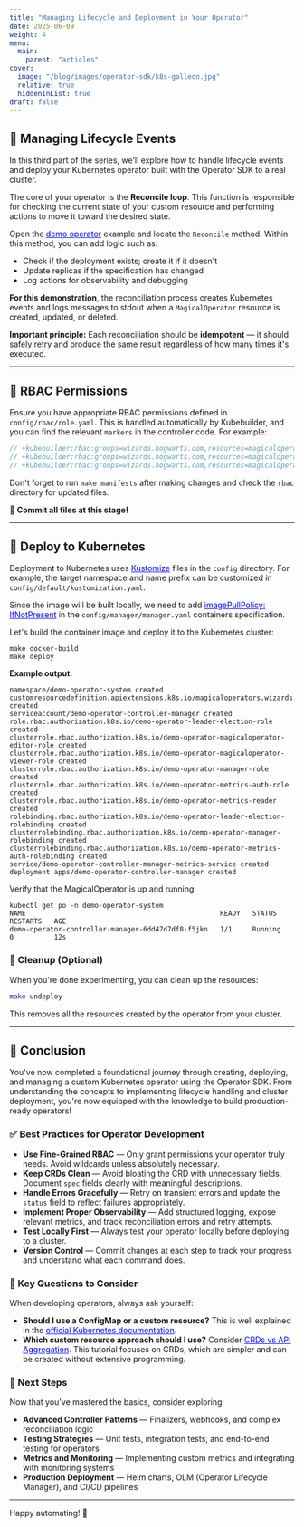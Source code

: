 ```yaml
---
title: "Managing Lifecycle and Deployment in Your Operator"
date: 2025-06-09
weight: 4
menu:
  main:
    parent: "articles"
cover:
  image: "/blog/images/operator-sdk/k8s-galleon.jpg"
  relative: true
  hiddenInList: true
draft: false
---
```


## 🔄 Managing Lifecycle Events

In this third part of the series, we'll explore how to handle lifecycle events and deploy your Kubernetes operator built with the Operator SDK to a real cluster.

The core of your operator is the **Reconcile loop**. This function is responsible for checking the current state of your custom resource and performing actions to move it toward the desired state.

Open the <a href="https://github.com/mariobris/demo-operator" target="_blank" rel="noopener noreferrer" style="color:blue;">demo operator</a> example and locate the `Reconcile` method. Within this method, you can add logic such as:

- Check if the deployment exists; create it if it doesn't
- Update replicas if the specification has changed
- Log actions for observability and debugging

**For this demonstration**, the reconciliation process creates Kubernetes events and logs messages to stdout when a `MagicalOperator` resource is created, updated, or deleted.

**Important principle:** Each reconciliation should be **idempotent** — it should safely retry and produce the same result regardless of how many times it's executed.

---

## 🔐 RBAC Permissions

Ensure you have appropriate RBAC permissions defined in `config/rbac/role.yaml`. This is handled automatically by Kubebuilder, and you can find the relevant `markers` in the controller code. For example:

```go
// +kubebuilder:rbac:groups=wizards.hogwarts.com,resources=magicaloperators,verbs=get;list;watch;create;update;patch;delete
// +kubebuilder:rbac:groups=wizards.hogwarts.com,resources=magicaloperators/status,verbs=get;update;patch
// +kubebuilder:rbac:groups=wizards.hogwarts.com,resources=magicaloperators/finalizers,verbs=update
```

Don't forget to run `make manifests` after making changes and check the `rbac` directory for updated files.

📌 **Commit all files at this stage!**

---

## 🚀 Deploy to Kubernetes

Deployment to Kubernetes uses <a href="https://kustomize.io/" target="_blank" rel="noopener noreferrer" style="color:blue;">Kustomize</a> files in the `config` directory. For example, the target namespace and name prefix can be customized in `config/default/kustomization.yaml`.

Since the image will be built locally, we need to add <a href="https://kubernetes.io/docs/concepts/containers/images/#image-pull-policy" target="_blank" rel="noopener noreferrer" style="color:blue;">imagePullPolicy: IfNotPresent</a> in the `config/manager/manager.yaml` containers specification.

Let's build the container image and deploy it to the Kubernetes cluster:

```
make docker-build
make deploy
```

**Example output:**
```
namespace/demo-operator-system created
customresourcedefinition.apiextensions.k8s.io/magicaloperators.wizards.hogwarts.com created
serviceaccount/demo-operator-controller-manager created
role.rbac.authorization.k8s.io/demo-operator-leader-election-role created
clusterrole.rbac.authorization.k8s.io/demo-operator-magicaloperator-editor-role created
clusterrole.rbac.authorization.k8s.io/demo-operator-magicaloperator-viewer-role created
clusterrole.rbac.authorization.k8s.io/demo-operator-manager-role created
clusterrole.rbac.authorization.k8s.io/demo-operator-metrics-auth-role created
clusterrole.rbac.authorization.k8s.io/demo-operator-metrics-reader created
rolebinding.rbac.authorization.k8s.io/demo-operator-leader-election-rolebinding created
clusterrolebinding.rbac.authorization.k8s.io/demo-operator-manager-rolebinding created
clusterrolebinding.rbac.authorization.k8s.io/demo-operator-metrics-auth-rolebinding created
service/demo-operator-controller-manager-metrics-service created
deployment.apps/demo-operator-controller-manager created
```

Verify that the MagicalOperator is up and running:

```
kubectl get po -n demo-operator-system
NAME                                                READY   STATUS    RESTARTS   AGE
demo-operator-controller-manager-6dd47d7df8-f5jkn   1/1     Running   0          12s
```

### 🧹 Cleanup (Optional)

When you're done experimenting, you can clean up the resources:

```bash
make undeploy
```

This removes all the resources created by the operator from your cluster.

---

## 🎉 Conclusion

You've now completed a foundational journey through creating, deploying, and managing a custom Kubernetes operator using the Operator SDK. From understanding the concepts to implementing lifecycle handling and cluster deployment, you're now equipped with the knowledge to build production-ready operators!

### ✅ Best Practices for Operator Development

- **Use Fine-Grained RBAC** — Only grant permissions your operator truly needs. Avoid wildcards unless absolutely necessary.
- **Keep CRDs Clean** — Avoid bloating the CRD with unnecessary fields. Document `spec` fields clearly with meaningful descriptions.
- **Handle Errors Gracefully** — Retry on transient errors and update the `status` field to reflect failures appropriately.
- **Implement Proper Observability** — Add structured logging, expose relevant metrics, and track reconciliation errors and retry attempts.
- **Test Locally First** — Always test your operator locally before deploying to a cluster.
- **Version Control** — Commit changes at each step to track your progress and understand what each command does.

### 🤔 Key Questions to Consider

When developing operators, always ask yourself:

- **Should I use a ConfigMap or a custom resource?** This is well explained in the <a href="https://kubernetes.io/docs/concepts/extend-kubernetes/api-extension/custom-resources/#should-i-use-a-configmap-or-a-custom-resource" target="_blank" rel="noopener noreferrer" style="color:blue;">official Kubernetes documentation</a>.
- **Which custom resource approach should I use?** Consider <a href="https://kubernetes.io/docs/concepts/extend-kubernetes/api-extension/custom-resources/#adding-custom-resources" target="_blank" rel="noopener noreferrer" style="color:blue;">CRDs vs API Aggregation</a>. This tutorial focuses on CRDs, which are simpler and can be created without extensive programming.

### 🚀 Next Steps

Now that you've mastered the basics, consider exploring:
- **Advanced Controller Patterns** — Finalizers, webhooks, and complex reconciliation logic
- **Testing Strategies** — Unit tests, integration tests, and end-to-end testing for operators
- **Metrics and Monitoring** — Implementing custom metrics and integrating with monitoring systems
- **Production Deployment** — Helm charts, OLM (Operator Lifecycle Manager), and CI/CD pipelines

---

Happy automating! 🚀
